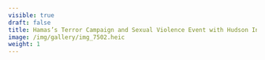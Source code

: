 ```yaml
---
visible: true
draft: false
title: Hamas’s Terror Campaign and Sexual Violence Event with Hudson Institute
image: /img/gallery/img_7502.heic
weight: 1
---
```

